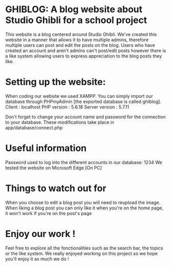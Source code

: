 # GHIBLOG: A blog website about Studio Ghibli for a school project
This website is a blog centered around Studio Ghibli. We've created this website in a manner that allows it to have multiple admins, therefore multiple users can post and edit the posts on the blog. Users who have created an account and aren't admins can't post/edit posts however there is a like system allowing users to express appreciation to the blog posts they like.

# Setting up the website:
When coding our website we used XAMPP. You can simply import our database through PHPmyAdmin [the exported database is called ghiblog].
Client :  localhost
PHP version : 5.6.18 
Server version : 5.7.11

Don't forget to change your account name and password for the connection to your database. These modifications take place in app/database/connect.php 

# Useful information
Password used to log into the different accounts in our database: 1234
We tested the website on Microsoft Edge [On PC]

# Things to watch out for
When you choose to edit a blog post you will need to reupload the image. When liking a blog post you can only like it when you're on the home page, it won't work if you're on the post's page

# Enjoy our work !
Feel free to explore all the fonctionalities such as the search bar, the topics or the like system. 
We really enjoyed working on this project so we hope you'll enjoy it as much we do !

